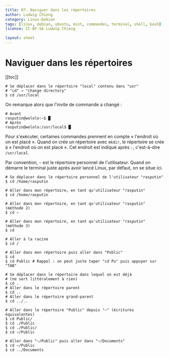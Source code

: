 ```yaml
---
title: 07. Naviguer dans les répertoires
author: Ludwig Chieng
category: Linux-Debian
tags: [linux, debian, ubuntu, mint, commandes, terminal, shell, bash]
licence: CC-BY-SA Ludwig Chieng

layout: sheet
---
```


# Naviguer dans les répertoires

[[toc]]

``` shell
# Se déplacer dans le répertoire "local" contenu dans "usr"
# "cd" → "change directory"
$ cd /usr/local
```

On remarque alors que l'invite de commande a changé :

``` shell
# Avant
rasputin@wololo:~$ █
# Après
rasputin@wololo:/usr/local$ █
```

Pour s'exécuter, certaines commandes prennent en compte « l'endroit où on est placé ». Quand on crée un répertoire avec `mkdir`, le répertoire se crée à « l'endroit où on est placé ». Cet endroit est indiqué après `:`, c'est-à-dire `/usr/local`.

Par convention, `~` est le répertoire personnel de l'utilisateur. Quand on démarre le terminal juste après avoir lancé Linux, par défaut, on se situe ici.

``` shell
# Se déplacer dans le répertoire personnel de l'utilisateur "rasputin" 
$ cd /home/rasputin

# Aller dans mon répertoire, en tant qu'utilisateur "rasputin"
$ cd /home/rasputin

# Aller dans mon répertoire, en tant qu'utilisateur "rasputin" (méthode 2)
$ cd ~

# Aller dans mon répertoire, en tant qu'utilisateur "rasputin" (méthode 3)
$ cd

# Aller à la racine
$ cd /
```

``` shell
# Aller dans mon répertoire puis aller dans "Public"
$ cd
$ cd Public # Rappel : on peut juste taper "cd Pu" puis appuyer sur "TAB"

# Se déplacer dans le répertoire dans lequel on est déjà
# (ne sert littéralement à rien)
$ cd .
# Aller dans le répertoire parent
$ cd ..
# Aller dans le répertoire grand-parent
$ cd ../..

# Aller dans le répertoire "Public" depuis "~" (écritures équivalentes)
$ cd Public/
$ cd ./Public
$ cd ./Public/
$ cd ~/Public
```

``` shell
# Aller dans "~/Public" puis aller dans "~/Documents"
$ cd ~/Public
$ cd ../Documents

```